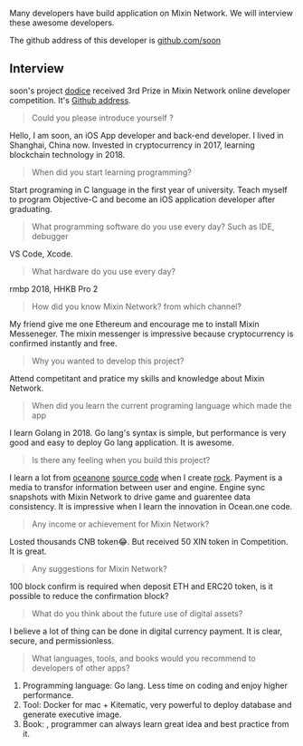 Many developers have build application on Mixin Network. We will interview these awesome developers.

The github address of this developer is [github.com/soon](https://github.com/soooooooon)


## Interview
soon's project [dodice](https://www.dodice.com) received 3rd Prize in Mixin Network online developer competition. It's 
[Github address](http://github.com/soooooooon/rock).

> Could you please introduce yourself ?

Hello, I am soon, an iOS App developer and back-end developer. I lived in Shanghai, China now. Invested in  cryptocurrency in 2017, learning blockchain technology in 2018.

> When did you start learning programming?

Start programing in C language in the first year of university. Teach myself to program Objective-C and become an iOS application developer after graduating.

> What programming software do you use every day? Such as IDE, debugger 

VS Code, Xcode.

> What hardware do you use every day?

rmbp 2018, HHKB Pro 2

> How did you know Mixin Network? from which channel?

My friend give me one Ethereum and encourage me to install Mixin Messeneger. The mixin messenger is impressive  because cryptocurrency is confirmed instantly and free.

> Why you wanted to develop this project?

Attend competitant and pratice my skills and knowledge about Mixin Network.

> When did you learn the current programing language which made the app

I learn Golang in 2018. Go lang's syntax is simple, but performance is very good and easy to deploy Go lang application. It is awesome.

> Is there any feeling when you build this project?

I learn a lot from [oceanone](https://ocean.one) [source code](https://github.com/MixinNetwork/ocean.one) when I create [rock](http://dodice.com/). Payment is a media to transfor information between user and engine. Engine sync snapshots with Mixin Network to drive game and guarentee data consistency. It is impressive when I learn the innovation in Ocean.one code.

> Any income or achievement for Mixin Network?

Losted thousands CNB token😂. But received 50 XIN token in Competition. It is great.

> Any suggestions for Mixin Network?

100 block confirm is required when deposit ETH and ERC20 token, is it possible to reduce the confirmation block?

> What do you think about the future use of digital assets?

I believe a lot of thing can be done in digital currency payment. It is clear, secure, and permissionless.

> What languages, tools, and books would you recommend to developers of other apps?
1. Programming language: Go lang. Less time on coding and enjoy higher performance.
2. Tool: Docker for mac + Kitematic, very powerful to deploy database and generate executive image.
3. Book: <the art of unix programming>, programmer can always learn great idea and best practice from it.
